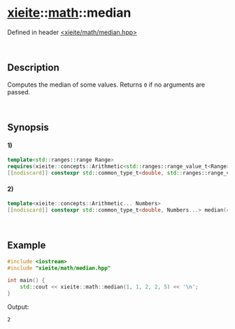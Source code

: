 # [xieite](../../xieite.md)\:\:[math](../../math.md)\:\:median
Defined in header [<xieite/math/median.hpp>](../../../include/xieite/math/median.hpp)

&nbsp;

## Description
Computes the median of some values. Returns `0` if no arguments are passed.

&nbsp;

## Synopsis
#### 1)
```cpp
template<std::ranges::range Range>
requires(xieite::concepts::Arithmetic<std::ranges::range_value_t<Range>>)
[[nodiscard]] constexpr std::common_type_t<double, std::ranges::range_value_t<Range>> median(Range range) noexcept;
```
#### 2)
```cpp
template<xieite::concepts::Arithmetic... Numbers>
[[nodiscard]] constexpr std::common_type_t<double, Numbers...> median(const Numbers... values) noexcept;
```

&nbsp;

## Example
```cpp
#include <iostream>
#include "xieite/math/median.hpp"

int main() {
    std::cout << xieite::math::median(1, 1, 2, 2, 5) << '\n';
}
```
Output:
```
2
```
